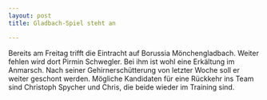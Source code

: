 ```yaml
---
layout: post
title: Gladbach-Spiel steht an

---
```


Bereits am Freitag trifft die Eintracht auf Borussia Mönchengladbach. Weiter fehlen wird dort Pirmin Schwegler. Bei ihm ist wohl eine Erkältung im Anmarsch. Nach seiner Gehirnerschütterung von letzter Woche soll er weiter geschont werden. Mögliche Kandidaten für eine Rückkehr ins Team sind Christoph Spycher und Chris, die beide wieder im Training sind.


